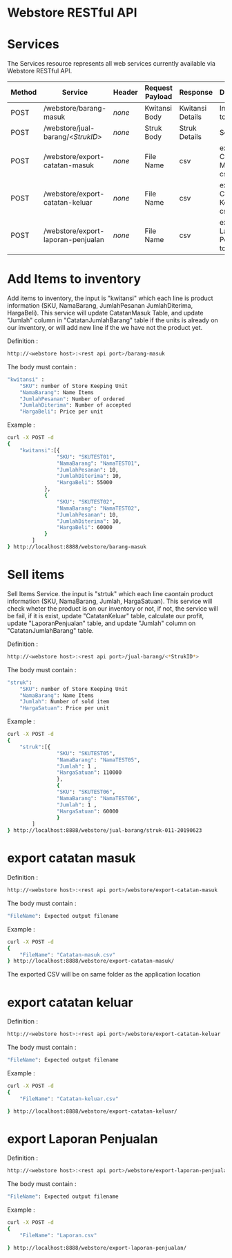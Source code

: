 # Webstore RESTful API



# Services

The Services resource represents all web services currently available via Webstore RESTful API.

| Method  | Service 	   											| Header | Request Payload 							      | Response 					 | Description                        |
| ------- | --------------------------------- | ------ | ---------------------------------- | ------------------ | ------------------------------     |
| POST	  | /webstore/barang-masuk						| *none* |            Kwitansi Body					 	| Kwitansi Details   | Insert Items to inventory          |
| POST	  | /webstore/jual-barang/<*StrukID*> | *none* |             Struk Body			    		| Struk Details      | Sell Items                         |
| POST	  | /webstore/export-catatan-masuk 		| *none* |              File Name             | csv								 | export Catatan Masuk to csv files  |
| POST	  | /webstore/export-catatan-keluar		| *none* |              File Name             | csv								 | export Catatan Keluar to csv files  |
| POST	  | /webstore/export-laporan-penjualan| *none* |              File Name             | csv								 | export Laporan Penjaualan to csv files  |


# Add Items to inventory

Add items to inventory, the input is "kwitansi" which each line is product information (SKU, NamaBarang, JumlahPesanan JumlahDiterima, HargaBeli). This service will update CatatanMasuk Table, and update "Jumlah" column in "CatatanJumlahBarang" table if the units is already on our inventory, or will add new line if the we have not the product yet.   

Definition :
```bash
http://<webstore host>:<rest api port>/barang-masuk
```
The body must contain :
```bash
"kwitansi" :
	"SKU": number of Store Keeping Unit
	"NamaBarang": Name Items
	"JumlahPesanan": Number of ordered
	"JumlahDiterima": Number of accepted
	"HargaBeli": Price per unit
```

Example :
```bash
curl -X POST -d
{
	"kwitansi":[{
        		"SKU": "SKUTEST01",
    			"NamaBarang": "NamaTEST01",
    			"JumlahPesanan": 10,
    			"JumlahDiterima": 10,
    			"HargaBeli": 55000
   			},
            {
        		"SKU": "SKUTEST02",
    			"NamaBarang": "NamaTEST02",
    			"JumlahPesanan": 10,
    			"JumlahDiterima": 10,
    			"HargaBeli": 60000
   			}      
    	]
} http://localhost:8888/webstore/barang-masuk
```

# Sell items

Sell Items Service. the input is "strtuk" which each line caontain product information (SKU, NamaBarang, Jumlah, HargaSatuan). This service will check wheter the product is on our inventory or not, if not, the service will be fail, if it is exist, update "CatatanKeluar" table, calculate our profit, update "LaporanPenjualan" table, and update "Jumlah" column on "CatatanJumlahBarang" table.  

Definition :
```bash
http://<webstore host>:<rest api port>/jual-barang/<*StrukID*>  
```
The body must contain :
```bash
"struk":
	"SKU": number of Store Keeping Unit
	"NamaBarang": Name Items
	"Jumlah": Number of sold item
	"HargaSatuan": Price per unit
```

Example :
```bash
curl -X POST -d
{
	"struk":[{
      			"SKU": "SKUTEST05",
      			"NamaBarang": "NamaTEST05",
      			"Jumlah": 1 ,
      			"HargaSatuan": 110000
   				},
                {
      			"SKU": "SKUTEST06",
      			"NamaBarang": "NamaTEST06",
      			"Jumlah": 1 ,
      			"HargaSatuan": 60000
   				}  
    	]
} http://localhost:8888/webstore/jual-barang/struk-011-20190623
```
# export catatan masuk

Definition :
```bash
http://<webstore host>:<rest api port>/webstore/export-catatan-masuk
```
The body must contain :
```bash
"FileName": Expected output filename
```

Example :
```bash
curl -X POST -d
{
	"FileName": "Catatan-masuk.csv"
} http://localhost:8888/webstore/export-catatan-masuk/
```

The exported CSV will be on same folder as the application location



# export catatan keluar

Definition :
```bash
http://<webstore host>:<rest api port>/webstore/export-catatan-keluar
```
The body must contain :
```bash
"FileName": Expected output filename
```

Example :
```bash
curl -X POST -d
{
	"FileName": "Catatan-keluar.csv"

} http://localhost:8888/webstore/export-catatan-keluar/
```



# export Laporan Penjualan

Definition :
```bash
http://<webstore host>:<rest api port>/webstore/export-laporan-penjualan
```
The body must contain :
```bash
"FileName": Expected output filename
```

Example :
```bash
curl -X POST -d
{
	"FileName": "Laporan.csv"

} http://localhost:8888/webstore/export-laporan-penjualan/
```
